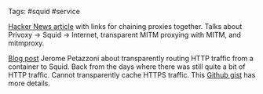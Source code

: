 Tags: #squid #service 

[Hacker News article](https://news.ycombinator.com/item?id=15434943) with links for chaining proxies together.  Talks about Privoxy -> Squid -> Internet, transparent MITM proxying with MITM, and mitmproxy.

[Blog post](https://jpetazzo.github.io/2014/06/17/transparent-squid-proxy-docker/) Jerome Petazzoni about transparently routing HTTP traffic from a container to Squid.  Back from the days where there was still quite a bit of HTTP traffic.  Cannot transparently cache HTTPS traffic.  This [Github gist](https://gist.github.com/int128/aecad331dc66b2272bf0) has more details.